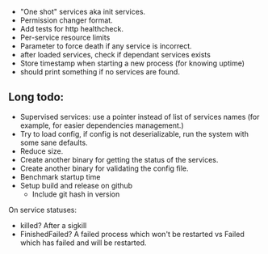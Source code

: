 * "One shot" services aka init services.
* Permission changer format.
* Add tests for http healthcheck.
* Per-service resource limits
* Parameter to force death if any service is incorrect.
* after loaded services, check if dependant services exists
* Store timestamp when starting a new process (for knowing uptime)
* should print something if no services are found.

## Long todo:
* Supervised services: use a pointer instead of list of services names (for example, for easier dependencies management.)
* Try to load config, if config is not deserializable, run the system with some sane defaults.
* Reduce size.
* Create another binary for getting the status of the services.
* Create another binary for validating the config file.
* Benchmark startup time
* Setup build and release on github
    * Include git hash in version

On service statuses:
* killed? After a sigkill
* FinishedFailed? A failed process which won't be restarted vs Failed which has failed and will be restarted.

